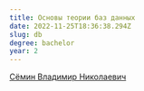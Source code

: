 ```yaml
---
title: Основы теории баз данных
date: 2022-11-25T18:36:38.294Z
slug: db
degree: bachelor
year: 2
---
```


[Сёмин Владимир Николаевич](./people/semin)
